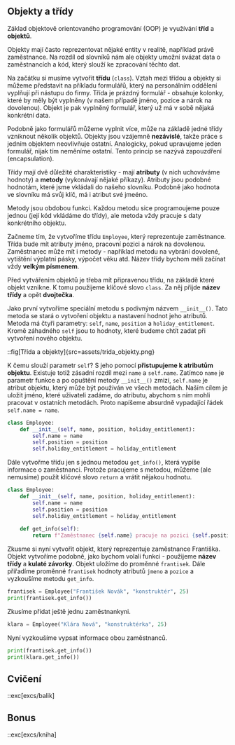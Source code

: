 ## Objekty a třídy

Základ objektově orientovaného programování (OOP) je využívání **tříd** a **objektů**.

Objekty mají často reprezentovat nějaké entity v realitě, například právě zaměstnance. Na rozdíl od slovníků nám ale objekty umožní svázat data o zaměstnancích a kód, který slouží ke zpracování těchto dat.

Na začátku si musíme vytvořit **třídu** (`class`). Vztah mezi třídou a objekty si můžeme představit na příkladu formulářů, který na personálním oddělení vyplňují při nástupu do firmy. Třída je prázdný formulář - obsahuje kolonky, které by měly být vyplněny (v našem případě jméno, pozice a nárok na dovolenou). Objekt je pak vyplněný formulář, který už má v sobě nějaká konkrétní data. 

Podobně jako formulářů můžeme vyplnit více, může na základě jedné třídy vzniknout několik objektů. Objekty jsou vzájemně **nezávislé**, takže práce s jedním objektem neovlivňuje ostatní. Analogicky, pokud upravujeme jeden formulář, nijak tím neměníme ostatní. Tento princip se nazývá zapouzdření (encapsulation).

Třídy mají dvě důležité charakteristiky - mají **atributy** (v nich uchováváme hodnoty) a **metody** (vykonávají nějaké příkazy). Atributy jsou podobné hodnotám, které jsme vkládali do našeho slovníku. Podobně jako hodnota ve slovníku má svůj klíč, má i atribut své jmeéno.

Metody jsou obdobou funkci. Každou metodu sice programoujeme pouze jednou (její kód vkládáme do třídy), ale metoda vždy pracuje s daty konkrétního objektu.

Začneme tím, že vytvoříme třídu `Employee`, který reprezentuje zaměstnance. Třída bude mít atributy jméno, pracovní pozici a nárok na dovolenou. Zaměstnanec může mít i metody - například metodu na vybrání dovolené, vytištění výplatní pásky, výpočet věku atd. Název třídy bychom měli začínat vždy **velkým písmenem**.

Před vytvářením objektů je třeba mít připravenou třídu, na základě které objekt vznikne. K tomu použijeme klíčové slovo `class`. Za něj přijde **název třídy** a opět **dvojtečka**. 

Jako první vytvoříme speciální metodu s podivným názvem `__init__()`. Tato metoda se stará o vytvoření objektu a nastavení hodnot jeho atributů. Metoda má čtyři parametry: `self`, `name`, `position` a `holiday_entitlement`. Kromě záhadného `self` jsou to hodnoty, které budeme chtít zadat při vytvoření nového objektu.

::fig[Třída a objekty]{src=assets/trida_objekty.png}

K čemu slouží parametr `self`? S jeho pomocí **přistupujeme k atributům objektu**. Existuje totiž zásadní rozdíl mezi `name` a `self.name`. Zatímco `name` je parametr funkce a po opuštění metody `__init__()` zmizí, `self.name` je atribut objektu, který může být používán ve všech metodách. Naším cílem je uložit jméno, které uživateli zadáme, do atributu, abychom s ním mohli pracovat v ostatních metodách. Proto napíšeme absurdně vypadající řádek `self.name = name`.

```py
class Employee:
    def __init__(self, name, position, holiday_entitlement):
        self.name = name
        self.position = position
        self.holiday_entitlement = holiday_entitlement
```

Dále vytvořme třídu jen s jednou metodou `get_info()`, která vypíše informace o zaměstnanci. Protože pracujeme s metodou, můžeme (ale nemusíme) použít klíčové slovo `return` a vrátit nějakou hodnotu.

```py
class Employee:
    def __init__(self, name, position, holiday_entitlement):
        self.name = name
        self.position = position
        self.holiday_entitlement = holiday_entitlement
    
    def get_info(self):
        return f"Zaměstnanec {self.name} pracuje na pozici {self.position}."
```

Zkusme si nyní vytvořit objekt, který reprezentuje zaměstnance Františka. Objekt vytvoříme podobně, jako bychom volali funkci - použijeme **název třídy** a **kulaté závorky**. Objekt uložíme do proměnné `frantisek`. Dále přiřadíme proměnné `frantisek` hodnoty atributů `jmeno` a `pozice` a vyzkoušíme metodu `get_info`.

```py
frantisek = Employee("František Novák", "konstruktér", 25)
print(frantisek.get_info())
```

Zkusíme přidat ještě jednu zaměstnankyni.

```py
klara = Employee("Klára Nová", "konstruktérka", 25)
```

Nyní vyzkoušíme vypsat informace obou zaměstnanců.

```py
print(frantisek.get_info())
print(klara.get_info())
```

## Cvičení

::exc[excs/balik]

## Bonus

::exc[excs/kniha]
